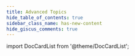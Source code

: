 ```yaml
---
title: Advanced Topics
hide_table_of_contents: true
sidebar_class_name: has-new-content
hide_giscus_comments: true
---
```



<Head>
  <style>{`
  .container {
    max-width: 65em !important;
  }
  `}</style>
</Head>

<!-- vale off -->
import DocCardList from '@theme/DocCardList';

<!-- vale on -->


<DocCardList className="topics-list" />